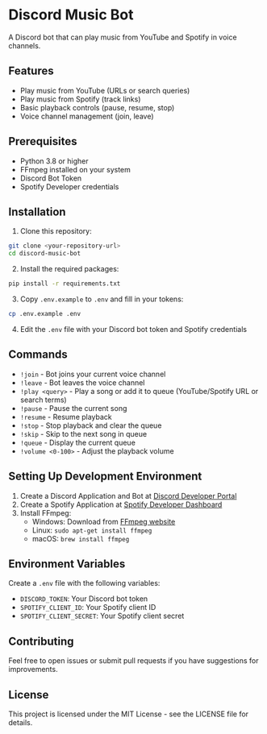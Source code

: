 # Discord Music Bot

A Discord bot that can play music from YouTube and Spotify in voice channels.

## Features

- Play music from YouTube (URLs or search queries)
- Play music from Spotify (track links)
- Basic playback controls (pause, resume, stop)
- Voice channel management (join, leave)

## Prerequisites

- Python 3.8 or higher
- FFmpeg installed on your system
- Discord Bot Token
- Spotify Developer credentials

## Installation

1. Clone this repository:
```bash
git clone <your-repository-url>
cd discord-music-bot
```

2. Install the required packages:
```bash
pip install -r requirements.txt
```

3. Copy `.env.example` to `.env` and fill in your tokens:
```bash
cp .env.example .env
```

4. Edit the `.env` file with your Discord bot token and Spotify credentials

## Commands

- `!join` - Bot joins your current voice channel
- `!leave` - Bot leaves the voice channel
- `!play <query>` - Play a song or add it to queue (YouTube/Spotify URL or search terms)
- `!pause` - Pause the current song
- `!resume` - Resume playback
- `!stop` - Stop playback and clear the queue
- `!skip` - Skip to the next song in queue
- `!queue` - Display the current queue
- `!volume <0-100>` - Adjust the playback volume

## Setting Up Development Environment

1. Create a Discord Application and Bot at [Discord Developer Portal](https://discord.com/developers/applications)
2. Create a Spotify Application at [Spotify Developer Dashboard](https://developer.spotify.com/dashboard)
3. Install FFmpeg:
   - Windows: Download from [FFmpeg website](https://ffmpeg.org/download.html)
   - Linux: `sudo apt-get install ffmpeg`
   - macOS: `brew install ffmpeg`

## Environment Variables

Create a `.env` file with the following variables:
- `DISCORD_TOKEN`: Your Discord bot token
- `SPOTIFY_CLIENT_ID`: Your Spotify client ID
- `SPOTIFY_CLIENT_SECRET`: Your Spotify client secret

## Contributing

Feel free to open issues or submit pull requests if you have suggestions for improvements.

## License

This project is licensed under the MIT License - see the LICENSE file for details.
